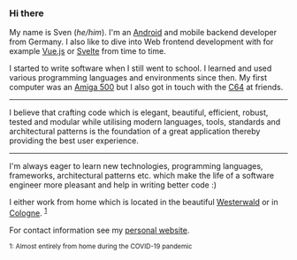 ### Hi there

My name is Sven (_he/him_). I'm an [Android](https://android.com) and mobile backend developer from Germany. I also like to dive into Web frontend development with for example [Vue.js](https://vuejs.org/) or [Svelte](https://svelte.dev/) from time to time.

I started to write software when I still went to school. I learned and used various programming languages and environments since then. My first computer was an [Amiga 500](https://en.wikipedia.org/wiki/Amiga_500) but I also got in touch with the [C64](https://en.wikipedia.org/wiki/Commodore_64) at friends.

<hr/>

I believe that crafting code which is elegant, beautiful, efficient, robust, tested and modular while utilising modern languages, tools, standards and architectural patterns is the foundation of a great application thereby providing the best user experience.

<hr/>

I'm always eager to learn new technologies, programming languages, frameworks, architectural patterns etc. which make the life of a software engineer more pleasant and help in writing better code :)

I either work from home which is located in the beautiful [Westerwald](https://en.wikipedia.org/wiki/Westerwald) or in [Cologne](https://en.wikipedia.org/wiki/Cologne). <sup>[1](#footnote1)</sup>

For contact information see my [personal website](https://svenjacobs.com).

<sub><a name="#footnote1">1:</a> Almost entirely from home during the COVID-19 pandemic</sub>
